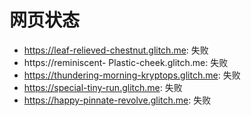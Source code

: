 # 网页状态
- https://leaf-relieved-chestnut.glitch.me: 失败
- https://reminiscent- Plastic-cheek.glitch.me: 失败
- https://thundering-morning-kryptops.glitch.me: 失败
- https://special-tiny-run.glitch.me: 失败
- https://happy-pinnate-revolve.glitch.me: 失败
